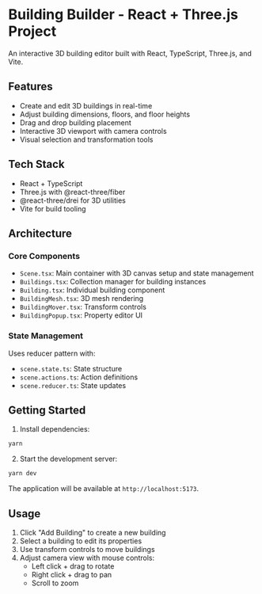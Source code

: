 # Building Builder - React + Three.js Project

An interactive 3D building editor built with React, TypeScript, Three.js, and Vite.

## Features

- Create and edit 3D buildings in real-time
- Adjust building dimensions, floors, and floor heights
- Drag and drop building placement
- Interactive 3D viewport with camera controls
- Visual selection and transformation tools

## Tech Stack

- React + TypeScript
- Three.js with @react-three/fiber
- @react-three/drei for 3D utilities
- Vite for build tooling

## Architecture

### Core Components

- `Scene.tsx`: Main container with 3D canvas setup and state management
- `Buildings.tsx`: Collection manager for building instances
- `Building.tsx`: Individual building component
- `BuildingMesh.tsx`: 3D mesh rendering
- `BuildingMover.tsx`: Transform controls
- `BuildingPopup.tsx`: Property editor UI

### State Management

Uses reducer pattern with:

- `scene.state.ts`: State structure
- `scene.actions.ts`: Action definitions
- `scene.reducer.ts`: State updates

## Getting Started

1. Install dependencies:

```bash
yarn
```

2. Start the development server:

```bash
yarn dev
```

The application will be available at `http://localhost:5173`.

## Usage

1. Click "Add Building" to create a new building
2. Select a building to edit its properties
3. Use transform controls to move buildings
4. Adjust camera view with mouse controls:
   - Left click + drag to rotate
   - Right click + drag to pan
   - Scroll to zoom
